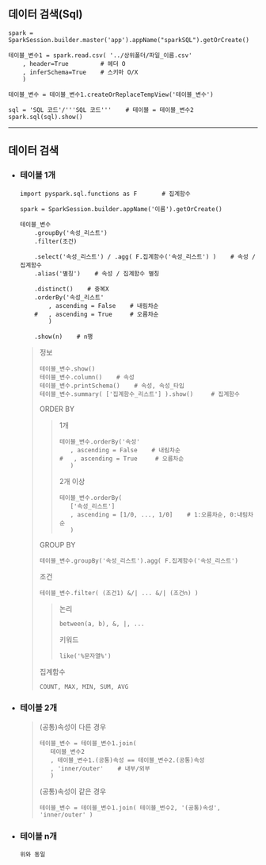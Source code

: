 ## 데이터 검색(Sql)
```
spark = SparkSession.builder.master('app').appName("sparkSQL").getOrCreate()

테이블_변수1 = spark.read.csv( '../상위폴더/파일_이름.csv'
    , header=True         # 헤더 O
    , inferSchema=True    # 스키마 O/X
    )

테이블_변수 = 테이블_변수1.createOrReplaceTempView('테이블_변수')

sql = 'SQL 코드'/'''SQL 코드'''    # 테이블 = 테이블_변수2
spark.sql(sql).show()
```
---

## 데이터 검색
+ ### 테이블 1개
    ```
    import pyspark.sql.functions as F       # 집계함수
    
    spark = SparkSession.builder.appName('이름').getOrCreate()
    
    테이블_변수
        .groupBy('속성_리스트')
        .filter(조건)
        
        .select('속성_리스트') / .agg( F.집계함수('속성_리스트') )    # 속성 / 집계함수
        .alias('별칭')    # 속성 / 집계함수 별칭
        
        .distinct()    # 중복X
        .orderBy('속성_리스트'
            , ascending = False    # 내림차순
        #   , ascending = True     # 오름차순
            )    
        
        .show(n)    # n행
    ```
    >정보
    >```
    >테이블_변수.show()
    >테이블_변수.column()    # 속성
    >테이블_변수.printSchema()    # 속성, 속성_타입
    >테이블_변수.summary( ['집계함수_리스트'] ).show()     # 집계함수    
    >```
    >ORDER BY
    >>1개 
    >>```
    >>테이블_변수.orderBy('속성'
    >>    , ascending = False    # 내림차순
    >>#   , ascending = True     # 오름차순
    >>    )
    >>```
    >>2개 이상
    >>```
    >>테이블_변수.orderBy( 
    >>    ['속성_리스트']
    >>    , ascending = [1/0, ..., 1/0]    # 1:오름차순, 0:내림차순 
    >>    )
    >>```
    >
    >GROUP BY
    >```
    >테이블_변수.groupBy('속성_리스트').agg( F.집계함수('속성_리스트')
    >```
    >
    >조건
    >```
    >테이블_변수.filter( (조건1) &/| ... &/| (조건n) )
    >```
    >>논리
    >>```
    >>between(a, b), &, |, ...
    >>```
    >>
    >>키워드
    >>```
    >>like('%문자열%')
    >>```
    >집계함수
    >```
    >COUNT, MAX, MIN, SUM, AVG
    >```

+ ### 테이블 2개
    >(공통)속성이 다른 경우
    >```
    >테이블_변수 = 테이블_변수1.join(
    >    테이블_변수2
    >    , 테이블_변수1.(공통)속성 == 테이블_변수2.(공통)속성
    >    , 'inner/outer'    # 내부/외부
    >    )     
    >```
    >
    >(공통)속성이 같은 경우
    >```
    >테이블_변수 = 테이블_변수1.join( 테이블_변수2, '(공통)속성', 'inner/outer' ) 
    >```
  
+ ### 테이블 n개
    ```
    위와 동일
    ```